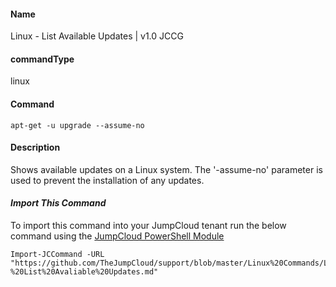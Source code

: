 #### Name

Linux - List Available Updates | v1.0 JCCG

#### commandType

linux

#### Command

```
apt-get -u upgrade --assume-no
```

#### Description

Shows available updates on a Linux system. The '-assume-no' parameter is used to prevent the installation of any updates.

#### *Import This Command*

To import this command into your JumpCloud tenant run the below command using the [JumpCloud PowerShell Module](https://github.com/TheJumpCloud/support/wiki/Installing-the-JumpCloud-PowerShell-Module)

```
Import-JCCommand -URL "https://github.com/TheJumpCloud/support/blob/master/Linux%20Commands/Linux%20-%20List%20Avaliable%20Updates.md"
```
